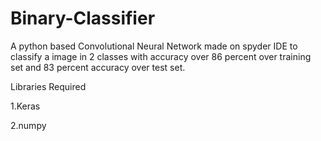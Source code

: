 # Binary-Classifier
A python based Convolutional Neural Network made on spyder IDE to classify a image in 2 classes with accuracy over 86 percent over training set and 83 percent accuracy over test set.

Libraries Required

1.Keras

2.numpy
